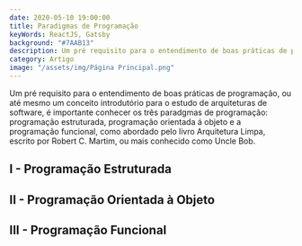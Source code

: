 ```yaml
---
date: 2020-05-10 19:00:00
title: Paradigmas de Programação
keyWords: ReactJS, Gatsby
background: "#7AAB13"
description: Um pré requisito para o entendimento de boas práticas de programação, ou até mesmo um conceito introdutório para o estudo de arquiteturas de software.
category: Artigo
image: "/assets/img/Página Principal.png"
---
```


Um pré requisito para o entendimento de boas práticas de programação, ou até mesmo um conceito introdutório para o estudo de arquiteturas de software, é importante conhecer os três paradgmas de programação: programação estruturada, programação orientada á objeto e a programação funcional, como abordado pelo livro Arquitetura Limpa, escrito por Robert C. Martim, ou mais conhecido como Uncle Bob.

## I - Programação Estruturada

## II - Programação Orientada à Objeto

## III - Programação Funcional
